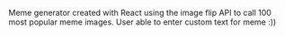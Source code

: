 Meme generator created with React using the image flip API to call 100 most popular meme images. User able to enter custom text for meme :))
